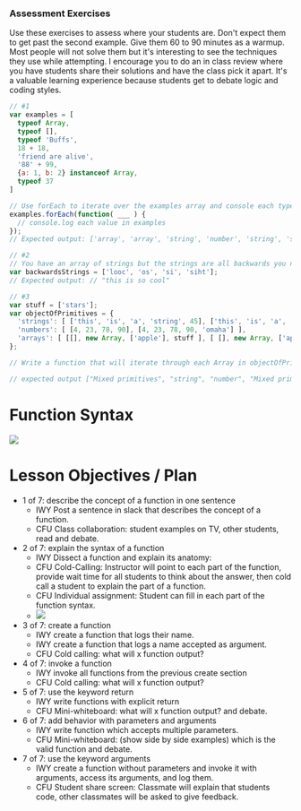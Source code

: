 ### Assessment Exercises
Use these exercises to assess where your students are. Don't expect them to get past the second example. Give them 60 to 90 minutes as a warmup. Most people will not solve them but it's interesting to see the techniques they use while attempting. I encourage you to do an in class review where you have students share their solutions and have the class pick it apart. It's a valuable learning experience because students get to debate logic and coding styles.

```javascript
// #1
var examples = [
  typeof Array,
  typeof [],
  typeof 'Buffs',
  18 + 18,
  'friend are alive',
  '88' + 99,
  {a: 1, b: 2} instanceof Array,
  typeof 37
]

// Use forEach to iterate over the examples array and console each typeof value. Array's should return array.
examples.forEach(function( ___ ) {
  // console.log each value in examples
});
// Expected output: ['array', 'array', 'string', 'number', 'string', 'string', 'boolean', 'number']

// #2
// You have an array of strings but the strings are all backwards you need to console log them in order. Write a function that can process backwards strings.
var backwardsStrings = ['looc', 'os', 'si', 'siht'];
// Expected output: // "this is so cool"

// #3
var stuff = ['stars'];
var objectOfPrimitives = {
  'strings': [ ['this', 'is', 'a', 'string', 45], ['this', 'is', 'a', 'string'] ],
  'numbers': [ [4, 23, 78, 90], [4, 23, 78, 90, 'omaha'] ],
  'arrays': [ [[], new Array, ['apple'], stuff ], [ [], new Array, ['apple'], stuff, {}, 18 ] ]
};

// Write a function that will iterate through each Array in objectOfPrimitives and return the proper typeof on that Array only if ALL of the values in that key are of that typeof, else it will return a string which says 'mixed primitives'.

// expected output ["Mixed primitives", "string", "number", "Mixed primitives", "array", "Mixed primitives"]
```

# Function Syntax

![](https://s3-us-west-2.amazonaws.com/learning-experience-assets/Programming_with_Javascript/function-syntax.png?X-Amz-Date=20160211T175332Z&X-Amz-Expires=300&X-Amz-Algorithm=AWS4-HMAC-SHA256&X-Amz-Signature=146282046fb7a5143c74f0bcdd87a767cedd9df5071e4f2f8f881d2f74aca83a&X-Amz-Credential=ASIAJKLZWQDPQ7J4HJQA/20160211/us-west-2/s3/aws4_request&X-Amz-SignedHeaders=Host&x-amz-security-token=AQoDYXdzEBsagALI/eABw7bBP/veGKEPBKwHGJut5gb4dl6nEMjoH0yQ5ZTYGXLESeX%2BSJ8oZbv27i9wV4ArGNDetcUFtiLNZzX2tO41932t74YIATTuPf6ziz4t4iLSFgIQUZJ0L1TWF4FihVLYrjnKXASTEd6kPZwWIvjl6Zo2X0Nzwd00i%2BsKJ6fDxy4/yhAurpfD4t5U43UdweCPWYWJKlvbG20CmnQNb/uIlJdTB1TVudgPzoUlcjj2GXpf%2BkREkn6wJ/vU5x0LPGrabIKUHpHs2IyGrwXwatue%2BirSS1OMGk4Pj5GyPZUzXoFDv6rGbfMb7XoyRjcADNP7J3bRCTbwV0oWqPPJINSS87UF)


# Lesson Objectives / Plan
- 1 of 7: describe the concept of a function in one sentence
  - IWY Post a sentence in slack that describes the concept of a function.
  - CFU Class collaboration: student examples on TV, other students, read and debate.
- 2 of 7: explain the syntax of a function
  - IWY Dissect a function and explain its anatomy:
  - CFU Cold-Calling: Instructor will point to each part of the function, provide wait time for all students to think about the answer, then cold call a student to explain the part of a function.
  - CFU Individual assignment: Student can fill in each part of the function syntax.
  - ![](https://s3-us-west-2.amazonaws.com/learning-experience-assets/Programming_with_Javascript/function-syntax-answered.png?X-Amz-Date=20160211T175332Z&X-Amz-Expires=300&X-Amz-Algorithm=AWS4-HMAC-SHA256&X-Amz-Signature=9704b24c7655a98df1c3a2811e2ce70c6e8212d2cc44bb1e2220d227ffc09c31&X-Amz-Credential=ASIAJKLZWQDPQ7J4HJQA/20160211/us-west-2/s3/aws4_request&X-Amz-SignedHeaders=Host&x-amz-security-token=AQoDYXdzEBsagALI/eABw7bBP/veGKEPBKwHGJut5gb4dl6nEMjoH0yQ5ZTYGXLESeX%2BSJ8oZbv27i9wV4ArGNDetcUFtiLNZzX2tO41932t74YIATTuPf6ziz4t4iLSFgIQUZJ0L1TWF4FihVLYrjnKXASTEd6kPZwWIvjl6Zo2X0Nzwd00i%2BsKJ6fDxy4/yhAurpfD4t5U43UdweCPWYWJKlvbG20CmnQNb/uIlJdTB1TVudgPzoUlcjj2GXpf%2BkREkn6wJ/vU5x0LPGrabIKUHpHs2IyGrwXwatue%2BirSS1OMGk4Pj5GyPZUzXoFDv6rGbfMb7XoyRjcADNP7J3bRCTbwV0oWqPPJINSS87UF)
- 3 of 7: create a function
  - IWY  create a function that logs their name.
  - IWY  create a function that logs a name accepted as argument.
  - CFU Cold calling: what will x function output?
- 4 of 7: invoke a function
  - IWY invoke all functions from the previous create section
  - CFU Cold calling: what will x function output?
- 5 of 7: use the keyword return
  - IWY write functions with explicit return
  - CFU Mini-whiteboard: what will x function output? and debate.
- 6 of 7: add behavior with parameters and arguments
  - IWY write function which accepts multiple parameters.
  - CFU Mini-whiteboard: (show side by side examples) which is the valid function and debate.
- 7 of 7: use the keyword arguments
  - IWY create a function without parameters and invoke it with arguments, access its arguments, and log them.
  - CFU Student share screen: Classmate will explain that students code, other classmates will be asked to give feedback.
